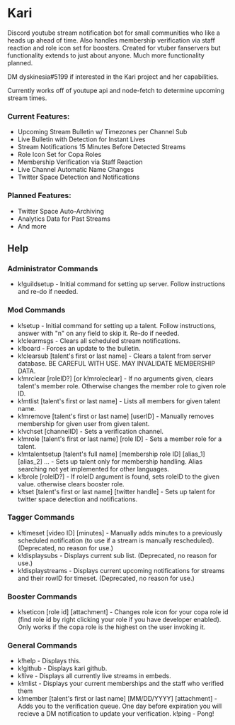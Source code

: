 # Kari
Discord youtube stream notification bot for small communities who like a heads up ahead of time. Also handles membership verification via staff reaction and role icon set for boosters. Created for vtuber fanservers but functionality extends to just about anyone. Much more functionality planned.  
  
DM dyskinesia#5199 if interested in the Kari project and her capabilities.  
  
Currently works off of youtupe api and node-fetch to determine upcoming stream times.   
  
### Current Features:  
+ Upcoming Stream Bulletin w/ Timezones per Channel Sub
+ Live Bulletin with Detection for Instant Lives		
+ Stream Notifications 15 Minutes Before Detected Streams  
+ Role Icon Set for Copa Roles  
+ Membership Verification via Staff Reaction  
+ Live Channel Automatic Name Changes  
+ Twitter Space Detection and Notifications
  
### Planned Features:    
+ Twitter Space Auto-Archiving
+ Analytics Data for Past Streams 
+ And more 
  
## Help ##  
### Administrator Commands
+ k!guildsetup - Initial command for setting up server. Follow instructions and re-do if needed.

### Mod Commands
+ k!setup - Initial command for setting up a talent. Follow instructions, answer with "n" on any field to skip it. Re-do if needed.
+ k!clearmsgs - Clears all scheduled stream notifications.
+ k!board - Forces an update to the bulletin.
+ k!clearsub [talent's first or last name] - Clears a talent from server database. BE CAREFUL WITH USE. MAY INVALIDATE MEMBERSHIP DATA.
+ k!mrclear [roleID?] [or k!mroleclear] - If no arguments given, clears talent's member role. Otherwise changes the member role to given role ID.
+ k!mtlist [talent's first or last name] - Lists all members for given talent name.
+ k!mremove [talent's first or last name] [userID] - Manually removes membership for given user from given talent.
+ k!vchset [channelID] - Sets a verification channel.
+ k!mrole [talent\'s first or last name] [role ID] - Sets a member role for a talent.
+ k!mtalentsetup [talent\'s full name] [membership role ID] [alias_1] [alias_2] ... - Sets up talent only for membership handling. Alias searching not yet implemented for other languages.
+ k!brole [roleID?] - If roleID argument is found, sets roleID to the given value. otherwise clears booster role.
+ k!tset [talent\'s first or last name] [twitter handle] - Sets up talent for twitter space detection and notifications.

### Tagger Commands
+ k!timeset [video ID] [minutes] - Manually adds minutes to a previously scheduled notification (to use if a stream is manually rescheduled). (Deprecated, no reason for use.)
+ k!displaysubs - Displays current sub list. (Deprecated, no reason for use.)
+ k!displaystreams - Displays current upcoming notifications for streams and their rowID for timeset. (Deprecated, no reason for use.)

### Booster Commands
+ k!seticon [role id] [attachment] - Changes role icon for your copa role id (find role id by right clicking your role if you have developer enabled). Only works if the copa role is the highest on the user invoking it.

### General Commands
+ k!help - Displays this.
+ k!github - Displays kari github.
+ k!live - Displays all currently live streams in embeds.
+ k!mlist - Displays your current memberships and the staff who verified them
+ k!member [talent's first or last name] [MM/DD/YYYY] [attachment] - Adds you to the verification queue. One day before expiration you will recieve a DM notification to update your verification.
k!ping - Pong!	  
